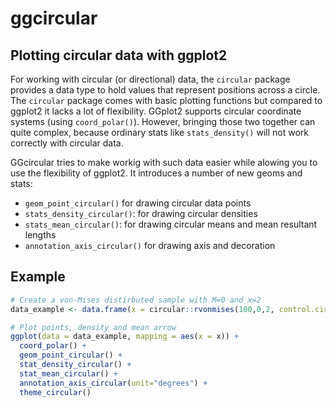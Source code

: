 # ggcircular
## Plotting circular data with ggplot2
For working with circular (or directional) data, the `circular` package provides a data type to hold values that represent positions across a circle. The `circular` package comes with basic plotting functions but compared to ggplot2 it lacks a lot of flexibility. GGplot2 supports circular coordinate systems (using `coord_polar()`). However, bringing those two together can quite complex, because ordinary stats like `stats_density()` will not work correctly with circular data.

GGcircular tries to make workig with such data easier while alowing you to use the flexibility of ggplot2. It introduces a number of new geoms and stats:

- `geom_point_circular()` for drawing circular data points
- `stats_density_circular()`: for drawing circular densities
- `stats_mean_circular()`: for drawing circular means and mean resultant lengths
- `annotation_axis_circular()` for drawing axis and decoration

## Example
```R
# Create a von-Mises distirbuted sample with M=0 and ϰ=2
data_example <- data.frame(x = circular::rvonmises(100,0,2, control.circular = list(units = "degrees")))

# Plot points, density and mean arrow
ggplot(data = data_example, mapping = aes(x = x)) + 
  coord_polar() +
  geom_point_circular() +
  stat_density_circular() +
  stat_mean_circular() +
  annotation_axis_circular(unit="degrees") +
  theme_circular()
 ```
